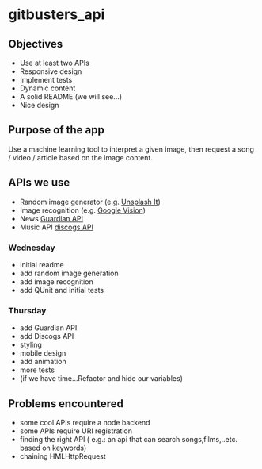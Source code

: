 # gitbusters_api

## Objectives
- Use at least two APIs
- Responsive design
- Implement tests
- Dynamic content
- A solid README (we will see...)
- Nice design

## Purpose of the app
Use a machine learning tool to interpret a given image, then request a song / video / article based on the image content.

## APIs we use
- Random image generator (e.g. [Unsplash It](https://unsplash.it/))
- Image recognition (e.g. [Google Vision](https://cloud.google.com/vision/docs/))
- News [Guardian API](http://open-platform.theguardian.com/)
- Music API [discogs API](https://www.discogs.com/developers/)

### Wednesday
- initial readme
- add random image generation
- add image recognition
- add QUnit and initial tests

### Thursday
- add Guardian API
- add Discogs API
- styling 
- mobile design
- add animation
- more tests
- (if we have time...Refactor and hide our variables)

## Problems encountered

- some cool APIs require a node backend
- some APIs require URI registration
- finding the right API ( e.g.: an api that can search songs,films,..etc. based on keywords)
- chaining HMLHttpRequest
